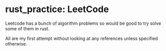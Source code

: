 # rust_practice: LeetCode

Leetcode has a bunch of algorithm problems so would be good to try solve some of them in rust.

All are my first attempt without looking at any references unless specified otherwise.

